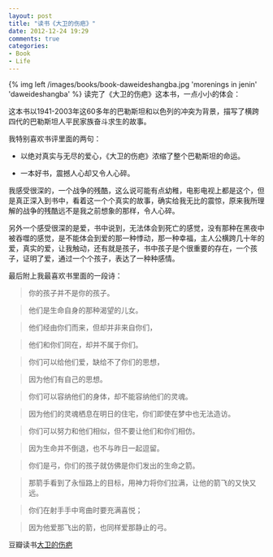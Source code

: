 ```yaml
---
layout: post
title: "读书《大卫的伤疤》"
date: 2012-12-24 19:29
comments: true
categories: 
- Book
- Life
---
```

{% img left /images/books/book-daweideshangba.jpg 'morenings in jenin' 'daweideshangba' %}
读完了《大卫的伤疤》这本书，一点小小的体会：

这本书以1941-2003年这60多年的巴勒斯坦和以色列的冲突为背景，描写了横跨四代的巴勒斯坦人平民家族奋斗求生的故事。
<!--more-->
我特别喜欢书评里面的两句：

* 以绝对真实与无尽的爱心，《大卫的伤疤》浓缩了整个巴勒斯坦的命运。

* 一本好书，震撼人心却又令人心碎。

我感受很深的，一个战争的残酷，这么说可能有点幼稚，电影电视上都是这个，但是真正深入到书中，看着这一个个真实的故事，确实给我无比的震惊，原来我所理解的战争的残酷远不是我之前想象的那样，令人心碎。

另外一个感受很深的是爱，书中说到，无法体会到死亡的感觉，没有那种在黑夜中被吞噬的感觉，是不能体会到爱的那一种悸动，那一种幸福，主人公横跨几十年的爱，真实的爱，让我触动，还有就是孩子，书中孩子是个很重要的存在，一个孩子，证明了爱，通过一个个孩子，表达了一种种感情。

最后附上我最喜欢书里面的一段诗：

>你的孩子并不是你的孩子。

>他们是生命自身的那种渴望的儿女。

>他们经由你们而来，但却并非来自你们，

>他们和你们同在，却并不属于你们。

>你们可以给他们爱，缺给不了你们的思想，

>因为他们有自己的思想。

>你们可以容纳他们的身体，却不能容纳他们的灵魂。

>因为他们的灵魂栖息在明日的住宅，你们即使在梦中也无法造访。

>你们可以努力和他们相似，但不要让他们和你们相仿。

>因为生命并不倒退，也不与昨日一起逗留。

>你们是弓，你们的孩子就仿佛是你们发出的生命之箭。

>那箭手看到了永恒路上的目标，用神力将你们拉满，让他的箭飞的又快又远。

>你们在射手手中弯曲时要充满喜悦；

>因为他爱那飞出的箭，也同样爱那静止的弓。

豆瓣读书[大卫的伤疤](http://book.douban.com/subject/6854647/)
